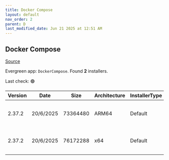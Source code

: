```yaml
---
title: Docker Compose
layout: default
nav_order: 2
parent: D
last_modified_date: Jun 21 2025 at 12:51 AM
---
```


## Docker Compose

[Source](https://github.com/docker/compose)

Evergreen app: `DockerCompose`. Found **2** installers.

Last check: 🟢

| Version | Date      | Size     | Architecture | InstallerType | Type | URI                                                                                                                                                                                              |
| ------- | --------- | -------- | ------------ | ------------- | ---- | ------------------------------------------------------------------------------------------------------------------------------------------------------------------------------------------------ |
| 2.37.2  | 20/6/2025 | 73364480 | ARM64        | Default       | exe  | [https://github.com/docker/compose/releases/download/v2.37.2/docker-compose-windows-aarch64.exe](https://github.com/docker/compose/releases/download/v2.37.2/docker-compose-windows-aarch64.exe) |
| 2.37.2  | 20/6/2025 | 76172288 | x64          | Default       | exe  | [https://github.com/docker/compose/releases/download/v2.37.2/docker-compose-windows-x86_64.exe](https://github.com/docker/compose/releases/download/v2.37.2/docker-compose-windows-x86_64.exe)   |
